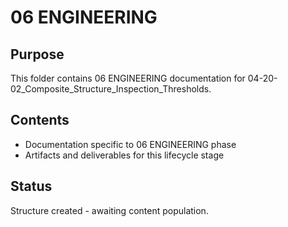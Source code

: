 # 06 ENGINEERING

## Purpose
This folder contains 06 ENGINEERING documentation for 04-20-02_Composite_Structure_Inspection_Thresholds.

## Contents
- Documentation specific to 06 ENGINEERING phase
- Artifacts and deliverables for this lifecycle stage

## Status
Structure created - awaiting content population.
